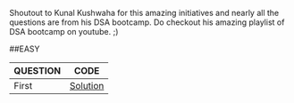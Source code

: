 Shoutout to Kunal Kushwaha for this amazing initiatives and nearly all the questions are from his DSA bootcamp. Do checkout his 
amazing playlist of DSA bootcamp on youtube. ;)


##EASY

| QUESTION | CODE |
| -------- | ---- |
| First | [Solution](https://www.google.com/)|
